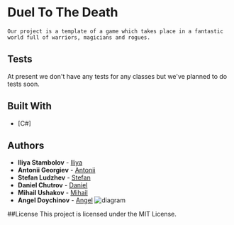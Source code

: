 # Duel To The Death
```
Our project is a template of a game which takes place in a fantastic world full of warriors, magicians and rogues.
```
## Tests
At present we don't have any tests for any classes but we've planned to do tests soon.
## Built With
* [C#]
## Authors
* **Iliya Stambolov** - [Iliya](https://github.com/iliyaST)
* **Antonii Georgiev** - [Antonii](https://github.com/tonygeorgiew)
* **Stefan Ludzhev** - [Stefan](https://github.com/ludzhev)
* **Daniel Chutrov** - [Daniel](https://github.com/tarantaleo)
* **Mihail Ushakov** - [Mihail](https://github.com/mihvla)
* **Angel Doychinov** - [Angel](https://github.com/angel2505)
![diagram](https://cloud.githubusercontent.com/assets/22631858/22002055/9213cf4c-dc51-11e6-82e3-99c7bea2a397.png)

##License
This project is licensed under the MIT License.
